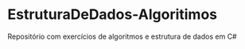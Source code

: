 # EstruturaDeDados-Algoritimos
Repositório com exercícios de algoritmos  e estrutura de dados em C#
